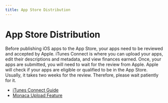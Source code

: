 ```yaml
---
title: App Store Distribution
---
```



# App Store Distribution

Before publishing iOS apps to the App Store, your apps need to be
reviewed and accepted by Apple. iTunes Connect is where you can upload
your apps, edit their descriptions and metadata, and view finances
earned. Once, your apps are submitted, you will need to wait for the
review from Apple. Apple will check if your apps are eligible or
qualified to be in the App Store. Usually, it takes two weeks for the
review. Therefore, please wait patiently for it.

- [iTunes Connect Guide](itunes_connect)
- [Monaca Upload Feature](app_submission)
